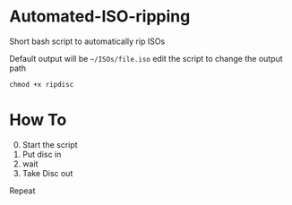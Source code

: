 # Automated-ISO-ripping
Short bash script to automatically rip ISOs

Default output will be `~/ISOs/file.iso` edit the script to change the output path

`chmod +x ripdisc`

# How To
0. Start the script
1. Put disc in
2. wait
3. Take Disc out

Repeat
